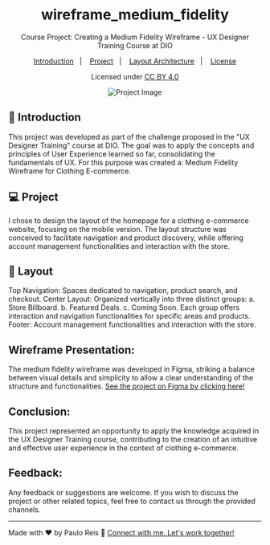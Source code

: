 <h1 align="center"> wireframe_medium_fidelity </h1>

<p align="center">
Course Project: Creating a Medium Fidelity Wireframe - UX Designer Training Course at DIO<br/>
</p>

<p align="center">
  <a href="#-introduction">Introduction</a>&nbsp;&nbsp;&nbsp;|&nbsp;&nbsp;&nbsp;
  <a href="#-project">Project</a>&nbsp;&nbsp;&nbsp;|&nbsp;&nbsp;&nbsp;
  <a href="#-layout">Layout Architecture</a>&nbsp;&nbsp;&nbsp;|&nbsp;&nbsp;&nbsp;
  <a href="#memo-licença">License</a>
</p>

<p align="center">
  <a>Licensed under</a>
  <a href="https://creativecommons.org/licenses/by/4.0/">CC BY 4.0</a>
</p>

<p align="center">
  <img alt="Project Image" src="https://i.imgur.com/e6yNZ3m.png">
</p>

## 🚀 Introduction
This project was developed as part of the challenge proposed in the "UX Designer Training" course at DIO.
The goal was to apply the concepts and principles of User Experience learned so far, consolidating the fundamentals of UX.
For this purpose was created a: Medium Fidelity Wireframe for Clothing E-commerce.

## 💻 Project

I chose to design the layout of the homepage for a clothing e-commerce website, focusing on the mobile version.
The layout structure was conceived to facilitate navigation and product discovery, while offering account management functionalities and interaction with the store.

## 🔖 Layout

Top Navigation:
Spaces dedicated to navigation, product search, and checkout.
Center Layout:
Organized vertically into three distinct groups:
a. Store Billboard.
b. Featured Deals.
c. Coming Soon.
Each group offers interaction and navigation functionalities for specific areas and products.
Footer:
Account management functionalities and interaction with the store.


## Wireframe Presentation:
The medium fidelity wireframe was developed in Figma, striking a balance between visual details and simplicity to allow a clear understanding of the structure and functionalities.
<a href="https://www.rocketseat.com.br/discover](https://www.figma.com/community/file/1345786785438361680/dio-project-creating-a-medium-fidelity-wireframe">See the project on Figma by clicking here!</a>

## Conclusion:
This project represented an opportunity to apply the knowledge acquired in the UX Designer Training course, contributing to the creation of an intuitive and effective user experience in the context of clothing e-commerce.

## Feedback:
Any feedback or suggestions are welcome. If you wish to discuss the project or other related topics, feel free to contact us through the provided channels.

---

Made with ♥ by Paulo Reis :wave: [Connect with me. Let's work together!](https://www.linkedin.com/in/paulopintoreis/)



